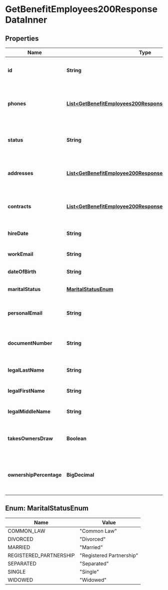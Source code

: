 

# GetBenefitEmployees200ResponseDataInner


## Properties

| Name | Type | Description | Notes |
|------------ | ------------- | ------------- | -------------|
|**id** | **String** | Unique identifier for the employee. |  [optional] |
|**phones** | [**List&lt;GetBenefitEmployees200ResponseDataInnerPhonesInner&gt;**](GetBenefitEmployees200ResponseDataInnerPhonesInner.md) | List of phone numbers associated with the employee. |  [optional] |
|**status** | **String** | The employee status given his contracts. |  [optional] |
|**addresses** | [**List&lt;GetBenefitEmployee200ResponseAddressesInner&gt;**](GetBenefitEmployee200ResponseAddressesInner.md) | List of addresses associated with the employee. |  [optional] |
|**contracts** | [**List&lt;GetBenefitEmployee200ResponseContractsInner&gt;**](GetBenefitEmployee200ResponseContractsInner.md) | List of contracts associated with the employee. |  [optional] |
|**hireDate** | **String** | Employee date of first contract. |  [optional] |
|**workEmail** | **String** | Employee work email address. |  [optional] |
|**dateOfBirth** | **String** | Employee date of birth. |  [optional] |
|**maritalStatus** | [**MaritalStatusEnum**](#MaritalStatusEnum) | The marital status of the employee. |  [optional] |
|**personalEmail** | **String** | Employee personal email address. |  [optional] |
|**documentNumber** | **String** | Document number of employee identification document. |  [optional] |
|**legalLastName** | **String** | Employee legal last name. |  [optional] |
|**legalFirstName** | **String** | Employee legal first name. |  [optional] |
|**legalMiddleName** | **String** | Employee legal middle name. |  [optional] |
|**takesOwnersDraw** | **Boolean** | Indicates if the employee takes an owner draw. |  [optional] |
|**ownershipPercentage** | **BigDecimal** | The percentage of business ownership by the employee. |  [optional] |



## Enum: MaritalStatusEnum

| Name | Value |
|---- | -----|
| COMMON_LAW | &quot;Common Law&quot; |
| DIVORCED | &quot;Divorced&quot; |
| MARRIED | &quot;Married&quot; |
| REGISTERED_PARTNERSHIP | &quot;Registered Partnership&quot; |
| SEPARATED | &quot;Separated&quot; |
| SINGLE | &quot;Single&quot; |
| WIDOWED | &quot;Widowed&quot; |



